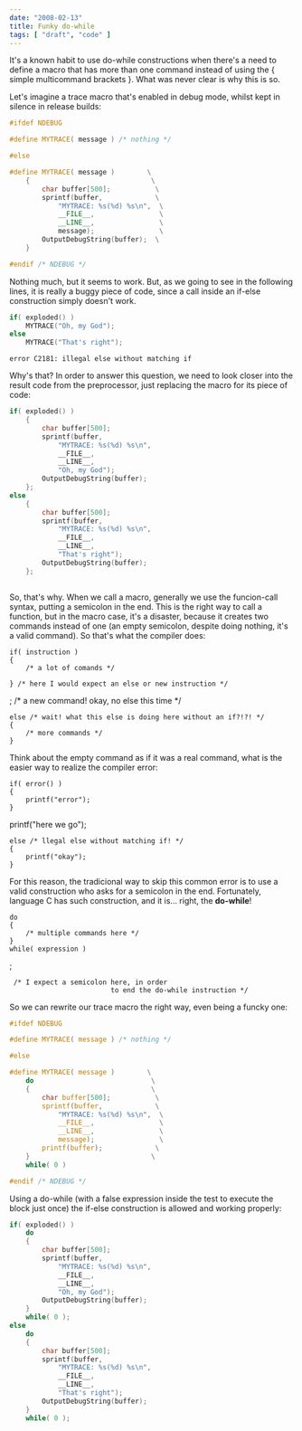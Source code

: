 ```yaml
---
date: "2008-02-13"
title: Funky do-while
tags: [ "draft", "code" ]
---
```

It's a known habit to use do-while constructions when there's a need to define a macro that has more than one command instead of using the { simple multicommand brackets }. What was never clear is why this is so.

Let's imagine a trace macro that's enabled in debug mode, whilst kept in silence in release builds:

```cpp
#ifdef NDEBUG

#define MYTRACE( message ) /* nothing */

#else

#define MYTRACE( message )        \
	{                              \
		char buffer[500];           \
		sprintf(buffer,             \
			"MYTRACE: %s(%d) %s\n",  \
			__FILE__,                \
			__LINE__,                \
			message);                \
		OutputDebugString(buffer);  \
	}

#endif /* NDEBUG */ 

```

Nothing much, but it seems to work. But, as we going to see in the following lines, it is really a buggy piece of code, since a call inside an if-else construction simply doesn't work.

```c
if( exploded() )
	MYTRACE("Oh, my God");
else
	MYTRACE("That's right"); 

```

    
    error C2181: illegal else without matching if

Why's that? In order to answer this question, we need to look closer into the result code from the preprocessor, just replacing the macro for its piece of code:

```c
if( exploded() )
	{
		char buffer[500];
		sprintf(buffer,
			"MYTRACE: %s(%d) %s\n",
			__FILE__,
			__LINE__,
			"Oh, my God");
		OutputDebugString(buffer);
	};
else
	{
		char buffer[500];
		sprintf(buffer,
			"MYTRACE: %s(%d) %s\n",
			__FILE__,
			__LINE__,
			"That's right");
		OutputDebugString(buffer);
	};
 

```

So, that's why. When we call a macro, generally we use the funcion-call syntax, putting a semicolon in the end. This is the right way to call a function, but in the macro case, it's a disaster, because it creates two commands instead of one (an empty semicolon, despite doing nothing, it's a valid command). So that's what the compiler does:

    
    if( instruction )
    {
        /* a lot of comands */
    
    } /* here I would expect an else or new instruction */

; /* a new command! okay, no else this time */

    
    else /* wait! what this else is doing here without an if?!?! */
    {
        /* more commands */
    }

Think about the empty command as if it was a real command, what is the easier way to realize the compiler error:

    
    if( error() )
    {
        printf("error");
    }

printf("here we go");

    
    else /* llegal else without matching if! */
    {
        printf("okay");
    }

For this reason, the tradicional way to skip this common error is to use a valid construction who asks for a semicolon in the end. Fortunately, language C has such construction, and it is... right, the **do-while**!

    
    do
    {
        /* multiple commands here */
    }
    while( expression )

;

    
     /* I expect a semicolon here, in order
                             to end the do-while instruction */

So we can rewrite our trace macro the right way, even being a funcky one:

```c
#ifdef NDEBUG

#define MYTRACE( message ) /* nothing */

#else

#define MYTRACE( message )        \
	do                             \
	{                              \
		char buffer[500];           \
		sprintf(buffer,             \
			"MYTRACE: %s(%d) %s\n",  \
			__FILE__,                \
			__LINE__,                \
			message);                \
		printf(buffer);             \
	}                              \
	while( 0 )

#endif /* NDEBUG */ 

```

Using a do-while (with a false expression inside the test to execute the block just once) the if-else construction is allowed and working properly:

```c
if( exploded() )
	do
	{
		char buffer[500];
		sprintf(buffer,
			"MYTRACE: %s(%d) %s\n",
			__FILE__,
			__LINE__,
			"Oh, my God");
		OutputDebugString(buffer);
	}
	while( 0 );
else
	do
	{
		char buffer[500];
		sprintf(buffer,
			"MYTRACE: %s(%d) %s\n",
			__FILE__,
			__LINE__,
			"That's right");
		OutputDebugString(buffer);
	}
	while( 0 );
 

```

